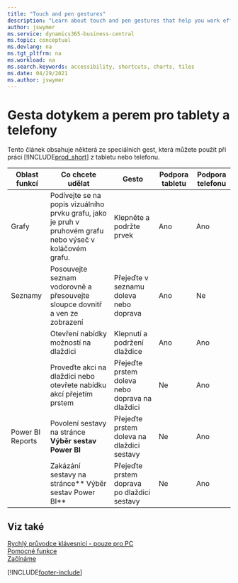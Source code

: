 ```yaml
---
title: "Touch and pen gestures"
description: "Learn about touch and pen gestures that help you work efficiently with your data from tablets and phones."
author: jswymer
ms.service: dynamics365-business-central
ms.topic: conceptual
ms.devlang: na
ms.tgt_pltfrm: na
ms.workload: na
ms.search.keywords: accessibility, shortcuts, charts, tiles
ms.date: 04/29/2021
ms.author: jswymer
---
```


# Gesta dotykem a perem pro tablety a telefony

Tento článek obsahuje některá ze speciálních gest, která můžete použít při práci [!INCLUDE[prod_short](includes/prod_short.md)] z tabletu nebo telefonu.

| Oblast funkcí | Co chcete udělat | Gesto | Podpora tabletu | Podpora telefonu |
|------------|----------------------|-------|--------------|-------------|
| Grafy | Podívejte se na popis vizuálního prvku grafu, jako je pruh v pruhovém grafu nebo výseč v koláčovém grafu. | Klepněte a podržte prvek | Ano | Ano |
| Seznamy | Posouvejte seznam vodorovně a přesouvejte sloupce dovnitř a ven ze zobrazení | Přejeďte v seznamu doleva nebo doprava | Ano | Ne |
|  | Otevření nabídky možností na dlaždici | Klepnutí a podržení dlaždice | Ano | Ano |
|  | Proveďte akci na dlaždici nebo otevřete nabídku akcí přejetím prstem | Přejeďte prstem doleva nebo doprava na dlaždici | Ne | Ano |
| Power BI Reports | Povolení sestavy na stránce **Výběr sestav Power BI** | Přejeďte prstem doleva na dlaždici sestavy | Ne | Ano |
|  | Zakázání sestavy na stránce** Výběr sestav Power BI** | Přejeďte prstem doprava po dlaždici sestavy | Ne | Ano |

<!-- ## Charts

Business Central built-in charts display useful information about business data and KPIs. You can get additional information about the data by using the tooltips that are available on top of the data. To access a tooltip, tap and hold or hover over the data.

-->

## Viz také

[Rychlý průvodce klávesnicí - pouze pro PC](keyboard-shortcuts-cheatsheet.md)  
[Pomocné funkce](ui-accessibility.md)  
[Začínáme](product-get-started.md)

[!INCLUDE[footer-include](includes/footer-banner.md)]